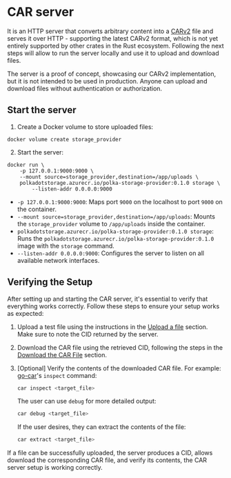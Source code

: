 # CAR server

It is an HTTP server that converts arbitrary content into a [CARv2](https://ipld.io/specs/transport/car/carv2/) file and serves it over HTTP - supporting the latest CARv2 format,
which is not yet entirely supported by other crates in the Rust ecosystem.
Following the next steps will allow to run the server locally and use it to upload and download files.

<div class="warning">
The server is a proof of concept, showcasing our CARv2 implementation, but it is not intended to be used in production.
Anyone can upload and download files without authentication or authorization.
</div>

## Start the server

1. Create a Docker volume to store uploaded files:

`docker volume create storage_provider`

2. Start the server:

```
docker run \
    -p 127.0.0.1:9000:9000 \
    --mount source=storage_provider,destination=/app/uploads \
    polkadotstorage.azurecr.io/polka-storage-provider:0.1.0 storage \
        --listen-addr 0.0.0.0:9000
```

- `-p 127.0.0.1:9000:9000`: Maps port `9000` on the localhost to port `9000` on the container.
- `--mount source=storage_provider,destination=/app/uploads`: Mounts the `storage_provider` volume to `/app/uploads` inside the container.
- `polkadotstorage.azurecr.io/polka-storage-provider:0.1.0 storage`: Runs the `polkadotstorage.azurecr.io/polka-storage-provider:0.1.0` image with the `storage` command.
- `--listen-addr 0.0.0.0:9000`: Configures the server to listen on all available network interfaces.

## Verifying the Setup

After setting up and starting the CAR server, it's essential to verify that everything works correctly.
Follow these steps to ensure your setup works as expected:

1. Upload a test file using the instructions in the [Upload a file](../storage-provider-cli/storage.md#upload-a-file) section. Make sure to note the CID returned by the server.

2. Download the CAR file using the retrieved CID, following the steps in the [Download the CAR File](../storage-provider-cli/storage.md#download-the-car-file) section.

3. [Optional] Verify the contents of the downloaded CAR file. For example: [go-car](https://github.com/ipld/go-car/tree/master/cmd/car#install)'s `inspect` command:

   ```bash
   car inspect <target_file>
   ```

   The user can use `debug` for more detailed output:

   ```bash
   car debug <target_file>
   ```

   If the user desires, they can extract the contents of the file:

   ```bash
   car extract <target_file>
   ```

If a file can be successfully uploaded, the server produces a CID, allows download the corresponding CAR file, and verify its contents, the CAR server setup is working correctly.
